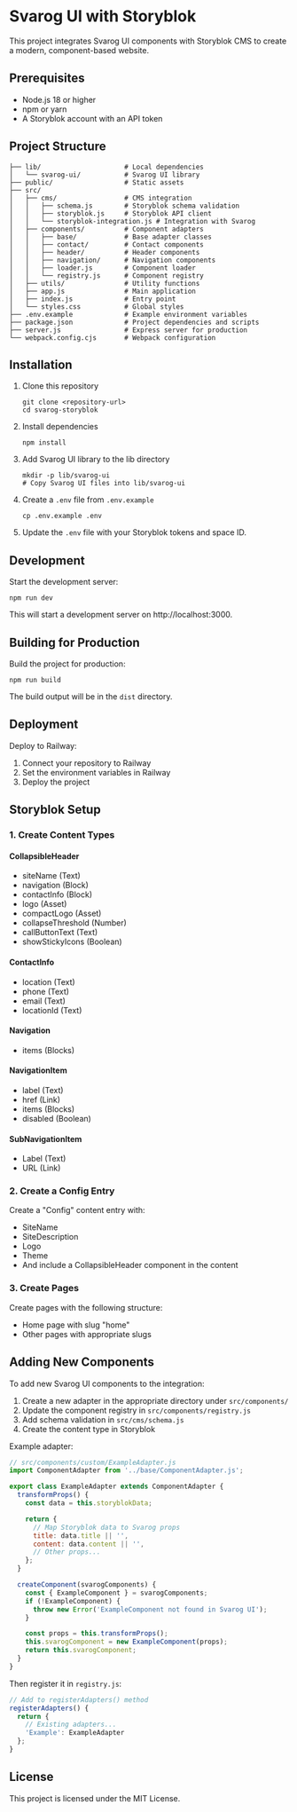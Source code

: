 # Svarog UI with Storyblok

This project integrates Svarog UI components with Storyblok CMS to create a modern, component-based website.

## Prerequisites

- Node.js 18 or higher
- npm or yarn
- A Storyblok account with an API token

## Project Structure

```
├── lib/                     # Local dependencies
│   └── svarog-ui/           # Svarog UI library
├── public/                  # Static assets
├── src/
│   ├── cms/                 # CMS integration
│   │   ├── schema.js        # Storyblok schema validation
│   │   ├── storyblok.js     # Storyblok API client
│   │   └── storyblok-integration.js # Integration with Svarog
│   ├── components/          # Component adapters
│   │   ├── base/            # Base adapter classes
│   │   ├── contact/         # Contact components
│   │   ├── header/          # Header components
│   │   ├── navigation/      # Navigation components
│   │   ├── loader.js        # Component loader
│   │   └── registry.js      # Component registry
│   ├── utils/               # Utility functions
│   ├── app.js               # Main application
│   ├── index.js             # Entry point
│   └── styles.css           # Global styles
├── .env.example             # Example environment variables
├── package.json             # Project dependencies and scripts
├── server.js                # Express server for production
└── webpack.config.cjs       # Webpack configuration
```

## Installation

1. Clone this repository

   ```
   git clone <repository-url>
   cd svarog-storyblok
   ```

2. Install dependencies

   ```
   npm install
   ```

3. Add Svarog UI library to the lib directory

   ```
   mkdir -p lib/svarog-ui
   # Copy Svarog UI files into lib/svarog-ui
   ```

4. Create a `.env` file from `.env.example`

   ```
   cp .env.example .env
   ```

5. Update the `.env` file with your Storyblok tokens and space ID.

## Development

Start the development server:

```
npm run dev
```

This will start a development server on http://localhost:3000.

## Building for Production

Build the project for production:

```
npm run build
```

The build output will be in the `dist` directory.

## Deployment

Deploy to Railway:

1. Connect your repository to Railway
2. Set the environment variables in Railway
3. Deploy the project

## Storyblok Setup

### 1. Create Content Types

#### CollapsibleHeader

- siteName (Text)
- navigation (Block)
- contactInfo (Block)
- logo (Asset)
- compactLogo (Asset)
- collapseThreshold (Number)
- callButtonText (Text)
- showStickyIcons (Boolean)

#### ContactInfo

- location (Text)
- phone (Text)
- email (Text)
- locationId (Text)

#### Navigation

- items (Blocks)

#### NavigationItem

- label (Text)
- href (Link)
- items (Blocks)
- disabled (Boolean)

#### SubNavigationItem

- Label (Text)
- URL (Link)

### 2. Create a Config Entry

Create a "Config" content entry with:

- SiteName
- SiteDescription
- Logo
- Theme
- And include a CollapsibleHeader component in the content

### 3. Create Pages

Create pages with the following structure:

- Home page with slug "home"
- Other pages with appropriate slugs

## Adding New Components

To add new Svarog UI components to the integration:

1. Create a new adapter in the appropriate directory under `src/components/`
2. Update the component registry in `src/components/registry.js`
3. Add schema validation in `src/cms/schema.js`
4. Create the content type in Storyblok

Example adapter:

```javascript
// src/components/custom/ExampleAdapter.js
import ComponentAdapter from '../base/ComponentAdapter.js';

export class ExampleAdapter extends ComponentAdapter {
  transformProps() {
    const data = this.storyblokData;

    return {
      // Map Storyblok data to Svarog props
      title: data.title || '',
      content: data.content || '',
      // Other props...
    };
  }

  createComponent(svarogComponents) {
    const { ExampleComponent } = svarogComponents;
    if (!ExampleComponent) {
      throw new Error('ExampleComponent not found in Svarog UI');
    }

    const props = this.transformProps();
    this.svarogComponent = new ExampleComponent(props);
    return this.svarogComponent;
  }
}
```

Then register it in `registry.js`:

```javascript
// Add to registerAdapters() method
registerAdapters() {
  return {
    // Existing adapters...
    'Example': ExampleAdapter
  };
}
```

## License

This project is licensed under the MIT License.
